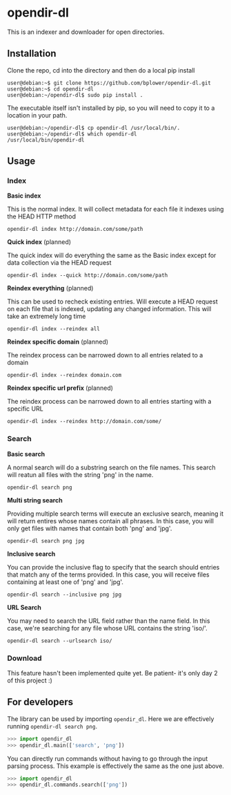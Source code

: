 # opendir-dl

This is an indexer and downloader for open directories.

## Installation
Clone the repo, cd into the directory and then do a local pip install
```
user@debian:~$ git clone https://github.com/bplower/opendir-dl.git
user@debian:~$ cd opendir-dl
user@debian:~/opendir-dl$ sudo pip install .
```

The executable itself isn't installed by pip, so you will need to copy it to a location in your path.
```
user@debian:~/opendir-dl$ cp opendir-dl /usr/local/bin/.
user@debian:~/opendir-dl$ which opendir-dl
/usr/local/bin/opendir-dl
```

## Usage

### Index

**Basic index**

This is the normal index. It will collect metadata for each file it indexes using the HEAD HTTP method
```
opendir-dl index http://domain.com/some/path
```

**Quick index** (planned)

The quick index will do everything the same as the Basic index except for data collection via the HEAD request
```
opendir-dl index --quick http://domain.com/some/path
```

**Reindex everything** (planned)

This can be used to recheck existing entries. Will execute a HEAD request on each file that is indexed, updating any changed information. This will take an extremely long time
```
opendir-dl index --reindex all
```

**Reindex specific domain** (planned)

The reindex process can be narrowed down to all entries related to a domain
```
opendir-dl index --reindex domain.com
```

**Reindex specific url prefix** (planned)

The reindex process can be narrowed down to all entries starting with a specific URL
```
opendir-dl index --reindex http://domain.com/some/
```

### Search

**Basic search**

A normal search will do a substring search on the file names. This search will reatun all files with the string 'png' in the name.
```
opendir-dl search png
```

**Multi string search**

Providing multiple search terms will execute an exclusive search, meaning it will return entires whose names contain all phrases. In this case, you will only get files with names that contain both 'png' and 'jpg'.
```
opendir-dl search png jpg
```

**Inclusive search**

You can provide the inclusive flag to specify that the search should entries that match any of the terms provided. In this case, you will receive files containing at least one of 'png' and 'jpg'.
```
opendir-dl search --inclusive png jpg
```

**URL Search**

You may need to search the URL field rather than the name field. In this case, we're searching for any file whose URL contains the string 'iso/'.
```
opendir-dl search --urlsearch iso/
```

### Download

This feature hasn't been implemented quite yet. Be patient- it's only day 2 of this project :)

## For developers

The library can be used by importing `opendir_dl`. Here we are effectively running `opendir-dl search png`.
```python
>>> import opendir_dl
>>> opendir_dl.main(['search', 'png'])
```

You can directly run commands without having to go through the input parsing process. This example is effectively the same as the one just above.
```python
>>> import opendir_dl
>>> opendir_dl.commands.search(['png'])
```

